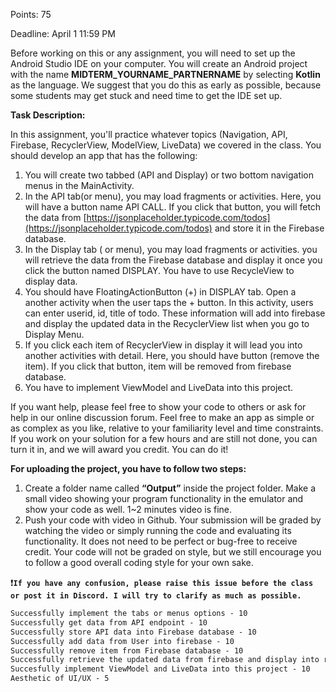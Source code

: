 
Points: 75

  Deadline: April 1 11:59 PM
</h4>

Before working on this or any assignment, you will need to set up the Android Studio IDE on your computer. You will create an Android project with the name **MIDTERM_YOURNAME_PARTNERNAME** by selecting **Kotlin** as the language. We suggest that you do this as early as possible, because some students may get stuck and need time to get the IDE set up. 

**Task Description:**

In this assignment, you'll practice whatever topics (Navigation, API, Firebase, RecyclerView, ModelView, LiveData) we covered in the class. You should develop an app that has the following: 
1. You will create two tabbed (API and Display) or two bottom navigation menus in the MainActivity.
2. In the API tab(or menu), you may load fragments or activities. Here, you will have a button name API CALL. If you click that button, you will fetch the data from [https://jsonplaceholder.typicode.com/todos](https://jsonplaceholder.typicode.com/todos) and store it in the Firebase database.
3. In the Display tab ( or menu), you may load fragments or activities.  you will retrieve the data from the Firebase database and display it once you click the button named DISPLAY. You have to use RecycleView to display data. 
4. You should have FloatingActionButton (+) in DISPLAY tab. Open a another activity when the user taps the + button. In this activity, users can enter userid, id, title of todo. These information will add into firebase and display the updated data in the RecyclerView list when you go to Display Menu.  
5. If you click each item of RecyclerView in display it will lead you into another activities with detail. Here, you should have button (remove the item). If you click that button, item will be removed from firebase database.
6. You have to implement ViewModel and LiveData into this project. 


If you want help, please feel free to show your code to others or ask for help in our online discussion forum. Feel free to make an app as simple or as complex as you like, relative to your familiarity level and time constraints. If you work on your solution for a few hours and are still not done, you can turn it in, and we will award you credit. You can do it! 

**For uploading the project, you have to follow two steps:**

1. Create a folder name called **“Output”** inside the project folder. Make a small video showing your program functionality in the emulator and show your code as well. 1~2 minutes video is fine. 
2. Push your code with video in Github.
Your submission will be graded by watching the video or simply running the code and evaluating its functionality. It does not need to be perfect or bug-free to receive credit. Your code will not be graded on style, but we still encourage you to follow a good overall coding style for your own sake. 

:exclamation:**```If you have any confusion, please raise this issue before the class or post it in Discord. I will try to clarify as much as possible.```**


```diff
Successfully implement the tabs or menus options - 10
Successfully get data from API endpoint - 10
Successfully store API data into Firebase database - 10 
Successfully add data from User into firebase - 10
Successfully remove item from Firebase database - 10 
Successfully retrieve the updated data from firebase and display into recyclerView - 10
Succesfully implement ViewModel and LiveData into this project - 10
Aesthetic of UI/UX - 5

```
